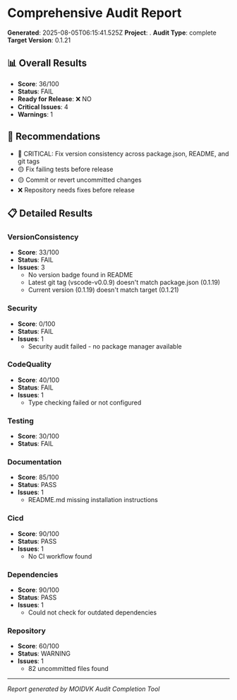 # Comprehensive Audit Report

**Generated**: 2025-08-05T06:15:41.525Z
**Project**: .
**Audit Type**: complete
**Target Version**: 0.1.21

## 📊 Overall Results

- **Score**: 36/100
- **Status**: FAIL
- **Ready for Release**: ❌ NO
- **Critical Issues**: 4
- **Warnings**: 1

## 🎯 Recommendations

- 🔴 CRITICAL: Fix version consistency across package.json, README, and git tags
- 🟡 Fix failing tests before release
- 🟡 Commit or revert uncommitted changes
- ❌ Repository needs fixes before release

## 📋 Detailed Results


### VersionConsistency

- **Score**: 33/100
- **Status**: FAIL
- **Issues**: 3
  - No version badge found in README
  - Latest git tag (vscode-v0.0.9) doesn't match package.json (0.1.19)
  - Current version (0.1.19) doesn't match target (0.1.21)



### Security

- **Score**: 0/100
- **Status**: FAIL
- **Issues**: 1
  - Security audit failed - no package manager available



### CodeQuality

- **Score**: 40/100
- **Status**: FAIL
- **Issues**: 1
  - Type checking failed or not configured



### Testing

- **Score**: 30/100
- **Status**: FAIL




### Documentation

- **Score**: 85/100
- **Status**: PASS
- **Issues**: 1
  - README.md missing installation instructions



### Cicd

- **Score**: 90/100
- **Status**: PASS
- **Issues**: 1
  - No CI workflow found



### Dependencies

- **Score**: 90/100
- **Status**: PASS
- **Issues**: 1
  - Could not check for outdated dependencies



### Repository

- **Score**: 60/100
- **Status**: WARNING
- **Issues**: 1
  - 82 uncommitted files found



---
*Report generated by MOIDVK Audit Completion Tool*
